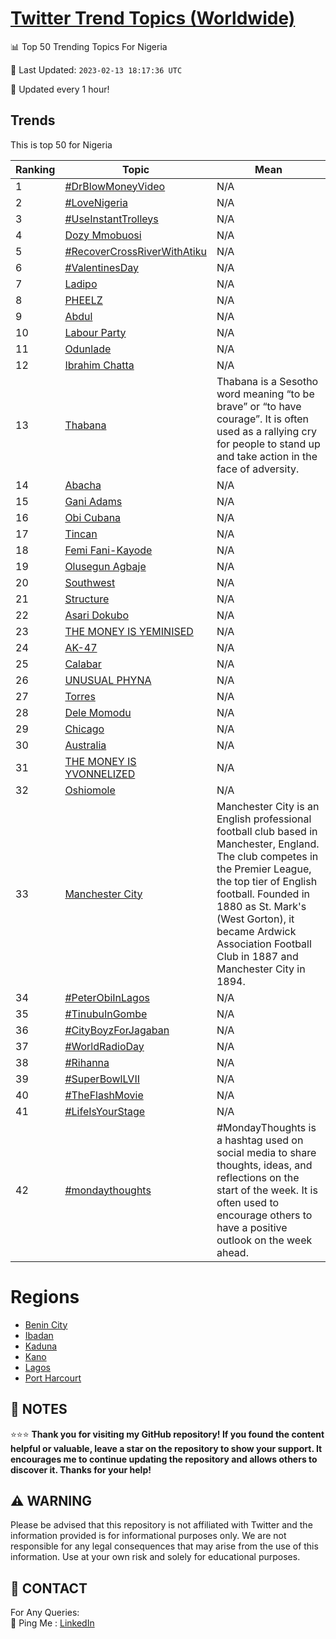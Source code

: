 [Twitter Trend Topics (Worldwide)](https://github.com/ErcinDedeoglu/Twitter-Trend-Topics)
==========


📊 Top 50 Trending Topics For Nigeria

📆 Last Updated: `2023-02-13 18:17:36 UTC`

🔧 Updated every 1 hour!


## Trends

This is top 50 for Nigeria

| Ranking | Topic | Mean |
| ------- | ------------ | ------------ |
| 1 | [#DrBlowMoneyVideo](http://twitter.com/search?q=%23DrBlowMoneyVideo) | N/A |
| 2 | [#LoveNigeria](http://twitter.com/search?q=%23LoveNigeria) | N/A |
| 3 | [#UseInstantTrolleys](http://twitter.com/search?q=%23UseInstantTrolleys) | N/A |
| 4 | [Dozy Mmobuosi](http://twitter.com/search?q=Dozy+Mmobuosi) | N/A |
| 5 | [#RecoverCrossRiverWithAtiku](http://twitter.com/search?q=%23RecoverCrossRiverWithAtiku) | N/A |
| 6 | [#ValentinesDay](http://twitter.com/search?q=%23ValentinesDay) | N/A |
| 7 | [Ladipo](http://twitter.com/search?q=Ladipo) | N/A |
| 8 | [PHEELZ](http://twitter.com/search?q=PHEELZ) | N/A |
| 9 | [Abdul](http://twitter.com/search?q=Abdul) | N/A |
| 10 | [Labour Party](http://twitter.com/search?q=Labour+Party) | N/A |
| 11 | [Odunlade](http://twitter.com/search?q=Odunlade) | N/A |
| 12 | [Ibrahim Chatta](http://twitter.com/search?q=Ibrahim+Chatta) | N/A |
| 13 | [Thabana](http://twitter.com/search?q=Thabana) | Thabana is a Sesotho word meaning “to be brave” or “to have courage”. It is often used as a rallying cry for people to stand up and take action in the face of adversity. |
| 14 | [Abacha](http://twitter.com/search?q=Abacha) | N/A |
| 15 | [Gani Adams](http://twitter.com/search?q=Gani+Adams) | N/A |
| 16 | [Obi Cubana](http://twitter.com/search?q=Obi+Cubana) | N/A |
| 17 | [Tincan](http://twitter.com/search?q=Tincan) | N/A |
| 18 | [Femi Fani-Kayode](http://twitter.com/search?q=Femi+Fani-Kayode) | N/A |
| 19 | [Olusegun Agbaje](http://twitter.com/search?q=Olusegun+Agbaje) | N/A |
| 20 | [Southwest](http://twitter.com/search?q=Southwest) | N/A |
| 21 | [Structure](http://twitter.com/search?q=Structure) | N/A |
| 22 | [Asari Dokubo](http://twitter.com/search?q=Asari+Dokubo) | N/A |
| 23 | [THE MONEY IS YEMINISED](http://twitter.com/search?q=THE+MONEY+IS+YEMINISED) | N/A |
| 24 | [AK-47](http://twitter.com/search?q=AK-47) | N/A |
| 25 | [Calabar](http://twitter.com/search?q=Calabar) | N/A |
| 26 | [UNUSUAL PHYNA](http://twitter.com/search?q=UNUSUAL+PHYNA) | N/A |
| 27 | [Torres](http://twitter.com/search?q=Torres) | N/A |
| 28 | [Dele Momodu](http://twitter.com/search?q=Dele+Momodu) | N/A |
| 29 | [Chicago](http://twitter.com/search?q=Chicago) | N/A |
| 30 | [Australia](http://twitter.com/search?q=Australia) | N/A |
| 31 | [THE MONEY IS YVONNELIZED](http://twitter.com/search?q=THE+MONEY+IS+YVONNELIZED) | N/A |
| 32 | [Oshiomole](http://twitter.com/search?q=Oshiomole) | N/A |
| 33 | [Manchester City](http://twitter.com/search?q=Manchester+City) | Manchester City is an English professional football club based in Manchester, England. The club competes in the Premier League, the top tier of English football. Founded in 1880 as St. Mark's (West Gorton), it became Ardwick Association Football Club in 1887 and Manchester City in 1894. |
| 34 | [#PeterObiInLagos](http://twitter.com/search?q=%23PeterObiInLagos) | N/A |
| 35 | [#TinubuInGombe](http://twitter.com/search?q=%23TinubuInGombe) | N/A |
| 36 | [#CityBoyzForJagaban](http://twitter.com/search?q=%23CityBoyzForJagaban) | N/A |
| 37 | [#WorldRadioDay](http://twitter.com/search?q=%23WorldRadioDay) | N/A |
| 38 | [#Rihanna](http://twitter.com/search?q=%23Rihanna) | N/A |
| 39 | [#SuperBowlLVII](http://twitter.com/search?q=%23SuperBowlLVII) | N/A |
| 40 | [#TheFlashMovie](http://twitter.com/search?q=%23TheFlashMovie) | N/A |
| 41 | [#LifeIsYourStage](http://twitter.com/search?q=%23LifeIsYourStage) | N/A |
| 42 | [#mondaythoughts](http://twitter.com/search?q=%23mondaythoughts) | #MondayThoughts is a hashtag used on social media to share thoughts, ideas, and reflections on the start of the week. It is often used to encourage others to have a positive outlook on the week ahead. |



# Regions

* [Benin City](</Nigeria/Benin City.md>)
* [Ibadan](</Nigeria/Ibadan.md>)
* [Kaduna](</Nigeria/Kaduna.md>)
* [Kano](</Nigeria/Kano.md>)
* [Lagos](</Nigeria/Lagos.md>)
* [Port Harcourt](</Nigeria/Port Harcourt.md>)



## 📝 NOTES

⭐⭐⭐ **Thank you for visiting my GitHub repository! If you found the content helpful or valuable, leave a star on the repository to show your support. It encourages me to continue updating the repository and allows others to discover it. Thanks for your help!**


## ⚠️ WARNING

Please be advised that this repository is not affiliated with Twitter and the information provided is for informational purposes only. We are not responsible for any legal consequences that may arise from the use of this information. Use at your own risk and solely for educational purposes.


## 📨 CONTACT

 For Any Queries:  
            🏓 Ping Me : [LinkedIn](https://www.linkedin.com/in/ercindedeoglu/)
